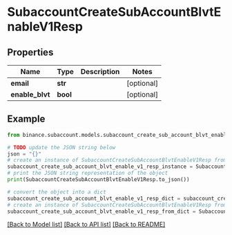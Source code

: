 # SubaccountCreateSubAccountBlvtEnableV1Resp


## Properties

Name | Type | Description | Notes
------------ | ------------- | ------------- | -------------
**email** | **str** |  | [optional] 
**enable_blvt** | **bool** |  | [optional] 

## Example

```python
from binance.subaccount.models.subaccount_create_sub_account_blvt_enable_v1_resp import SubaccountCreateSubAccountBlvtEnableV1Resp

# TODO update the JSON string below
json = "{}"
# create an instance of SubaccountCreateSubAccountBlvtEnableV1Resp from a JSON string
subaccount_create_sub_account_blvt_enable_v1_resp_instance = SubaccountCreateSubAccountBlvtEnableV1Resp.from_json(json)
# print the JSON string representation of the object
print(SubaccountCreateSubAccountBlvtEnableV1Resp.to_json())

# convert the object into a dict
subaccount_create_sub_account_blvt_enable_v1_resp_dict = subaccount_create_sub_account_blvt_enable_v1_resp_instance.to_dict()
# create an instance of SubaccountCreateSubAccountBlvtEnableV1Resp from a dict
subaccount_create_sub_account_blvt_enable_v1_resp_from_dict = SubaccountCreateSubAccountBlvtEnableV1Resp.from_dict(subaccount_create_sub_account_blvt_enable_v1_resp_dict)
```
[[Back to Model list]](../README.md#documentation-for-models) [[Back to API list]](../README.md#documentation-for-api-endpoints) [[Back to README]](../README.md)


